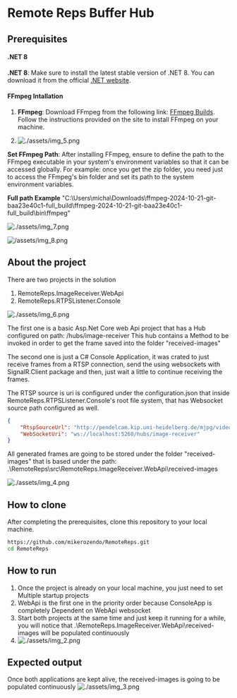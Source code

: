 # Remote Reps Buffer Hub

## Prerequisites

#### .NET 8
**.NET 8**: Make sure to install the latest stable version of .NET 8. You can download it from the official [.NET website](https://dotnet.microsoft.com/download/dotnet/8.0).

#### FFmpeg Intallation
1. **FFmpeg**: Download FFmpeg from the following link: [FFmpeg Builds](https://www.gyan.dev/ffmpeg/builds/). Follow the instructions provided on the site to install FFmpeg on your machine.

2. ![./assets/img_5.png](.\assets\img_5.png)

**Set FFmpeg Path**: After installing FFmpeg, ensure to define the path to the FFmpeg executable in your system's environment variables so that it can be accessed globally.
For example: once you get the zip folder, you need just to access the FFmpeg's bin folder and set its path to the system environment variables.

**Full path Example**
"C:\Users\micha\Downloads\ffmpeg-2024-10-21-git-baa23e40c1-full_build\ffmpeg-2024-10-21-git-baa23e40c1-full_build\bin\ffmpeg"

![./assets/img_7.png](.\assets\img_7.png)

![/assets/img_8.png](.\assets\img_8.png)

## About the project
There are two projects in the solution
1. RemoteReps.ImageReceiver.WebApi
2. RemoteReps.RTPSListener.Console

![./assets/img_6.png](.\assets\img_6.png)

The first one is a basic Asp.Net Core web Api project that has a Hub configured on path: /hubs/image-receiver
This hub contains a Method to be invoked in order to get the frame saved into the folder "received-images"

The second one is just a C# Console Application, it was crated to just receive frames from a RTSP connection, send the using websockets with SignalR.Client package and then, just wait a little to continue receiving the frames.

The RTSP source is uri is configured under the configuration.json that inside RemoteReps.RTPSListener.Console's root file system, that has Websocket source path configured as well.

```json
{
    "RtspSourceUrl": "http://pendelcam.kip.uni-heidelberg.de/mjpg/video.mjpg",
    "WebSocketUri": "ws://localhost:5260/hubs/image-receiver"
}
```

All generated frames are going to be stored under the folder "received-images" that is based under the path: .\RemoteReps\src\RemoteReps.ImageReceiver.WebApi\received-images

![./assets/img_4.png](.\assets\img_4.png)

## How to clone

After completing the prerequisites, clone this repository to your local machine.

   ```bash
   https://github.com/mikerozendo/RemoteReps.git
   cd RemoteReps
   ```

## How to run

1. Once the project is already on your local machine, you just need to set Multiple startup projects 
2. WebApi is the first one in the priority order because ConsoleApp is completely Dependent on WebApi websocket
3. Start both projects at the same time and just keep it running for a while, you will notice that .\RemoteReps.ImageReceiver.WebApi\received-images will be populated continuously
3. ![./assets/img_2.png](.\assets\img_2.png) 


## Expected output
Once both applications are kept alive, the received-images is going to be populated continuously
![./assets/img_3.png](.\assets\img_3.png)




